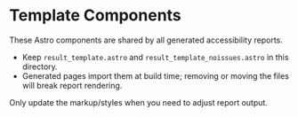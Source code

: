 # Template Components

These Astro components are shared by all generated accessibility reports.

- Keep `result_template.astro` and `result_template_noissues.astro` in this directory.
- Generated pages import them at build time; removing or moving the files will break report rendering.

Only update the markup/styles when you need to adjust report output.
